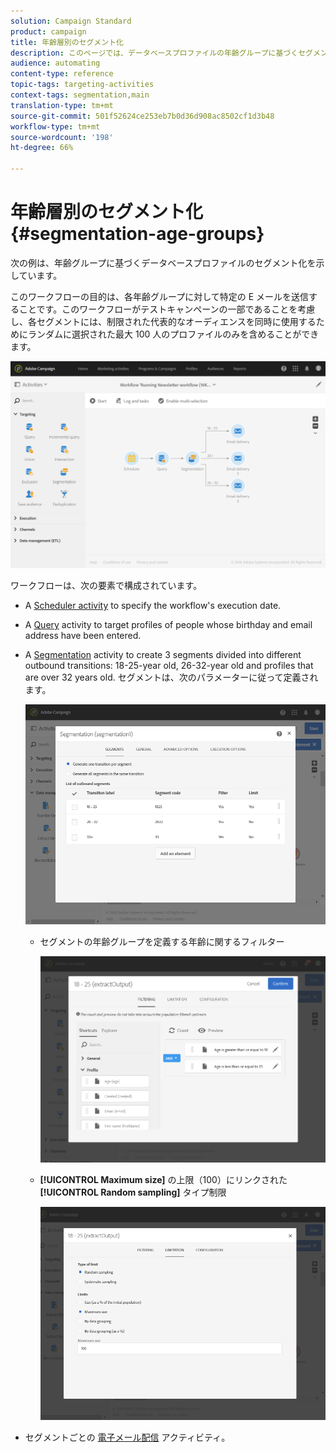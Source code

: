 ```yaml
---
solution: Campaign Standard
product: campaign
title: 年齢層別のセグメント化
description: このページでは、データベースプロファイルの年齢グループに基づくセグメント化を示します。 このワークフローの目的は、各年齢グループに対して特定の E メールを送信することです。
audience: automating
content-type: reference
topic-tags: targeting-activities
context-tags: segmentation,main
translation-type: tm+mt
source-git-commit: 501f52624ce253eb7b0d36d908ac8502cf1d3b48
workflow-type: tm+mt
source-wordcount: '198'
ht-degree: 66%

---
```



# 年齢層別のセグメント化 {#segmentation-age-groups}

次の例は、年齢グループに基づくデータベースプロファイルのセグメント化を示しています。

このワークフローの目的は、各年齢グループに対して特定の E メールを送信することです。このワークフローがテストキャンペーンの一部であることを考慮し、各セグメントには、制限された代表的なオーディエンスを同時に使用するためにランダムに選択された最大 100 人のプロファイルのみを含めることができます。

![](assets/wkf_segment_example_4.png)

ワークフローは、次の要素で構成されています。

* A [Scheduler activity](../../automating/using/segmentation.md) to specify the workflow&#39;s execution date.
* A [Query](../../automating/using/query.md) activity to target profiles of people whose birthday and email address have been entered.
* A [Segmentation](../../automating/using/segmentation.md) activity to create 3 segments divided into different outbound transitions: 18-25-year old, 26-32-year old and profiles that are over 32 years old. セグメントは、次のパラメーターに従って定義されます。

   ![](assets/wkf_segment_example_3.png)

   * セグメントの年齢グループを定義する年齢に関するフィルター

      ![](assets/wkf_segment_new_segment.png)

   * **[!UICONTROL Maximum size]** の上限（100）にリンクされた **[!UICONTROL Random sampling]** タイプ制限

      ![](assets/wkf_segment_example_1.png)

* セグメントごとの [電子メール配信](../../automating/using/email-delivery.md) アクティビティ。
